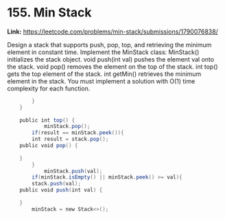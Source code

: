 # 155. Min Stack

**Link:** https://leetcode.com/problems/min-stack/submissions/1790076838/

Design a stack that supports push, pop, top, and retrieving the minimum element in constant time. Implement the MinStack class: MinStack() initializes the stack object. void push(int val) pushes the element val onto the stack. void pop() removes the element on the top of the stack. int top() gets the top element of the stack. int getMin() retrieves the minimum element in the stack. You must implement a solution with O(1) time complexity for each function.

```java
        }
    }
    
    public int top() {
            minStack.pop();
        if(result == minStack.peek()){
        int result = stack.pop();
    public void pop() {
    
    }
        }
            minStack.push(val);
        if(minStack.isEmpty() || minStack.peek() >= val){
        stack.push(val);
    public void push(int val) {
    
    }
        minStack = new Stack<>();
```
